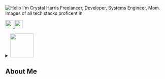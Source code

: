 ![Hello I'm Crystal Harris Freelancer, Developer, Systems Engineer, Mom. Images of all tech stacks proficent in](https://user-images.githubusercontent.com/59777971/210111290-4ba2ba3c-699e-4377-ad0d-64a9deed9420.jpg)
<p>
  <a href="https://www.linkedin.com/in/crystalaharris">
    <img src="https://img.shields.io/badge/linkedin-%230077B5.svg?&style=for-the-badge&logo=linkedin&logoColor=white"     height=25>
  </a> 
    <a href="mailto:harris.crystal.ann@gmail.com">
<img src="https://cdn.icon-icons.com/icons2/2530/PNG/512/email_me_button_icon_151852.png" height=25>
  </a>
</p>
<details> 
  <summary>
    <img src="https://lh3.googleusercontent.com/YRNyx_-zDZFwf7lzSdHcdeu99g2PrmJa8T1wcSnp78C4euqRU6aTRgAVsDb53OATC6FhbaMu54cHDECMQpwajyWpyYD09E0KD2b0Tr245jyf0QO3ZZWVsqn_l70lEZ9KI8g0Gubc4liM3crJS8gNoXx-CGFLwhdgxxqcNI7vFUNIc-XjaeVvIVs9HpVKr1B3uzmM5ln3kdmBtyDydGr0ZanNRm8h6YUCKgrO1gbasJrYVCpWMzgO_p88pDx0Kqi4i1NEoGuzBodFQHZd9Znnm8A60eptmT5DmxYzZasOwIXJRaBS9gKmxkD_yAN0TSsy77ryc_kfOuRzOMqHFyi3eIDabso_ZHCezBOCjgJ0xm4e8Co2xvbLA2GUCN8Et6EIFzUWGwKAR8QphBewlUmLbscZk2FIkniAztUo10R4QWi6fslPB5MgSANA5QmfGzQTgnKv0R2riFrypUASnhxtVUH3C0KTEOg5Bj9thqVjNd7zl1XtjQoniN1NT-2XYB_npSgXaDiM-Pgyu325P7_me8t2NSDBsx2d0gnwQbaN-Rcfaw1uy9N-6wwAlpudUuUmQvJhyroQUp2ZBat7RpeUhVtS4JVnxcsYwpRLKIvb6zLddy_M8D1ucYoCxT6__lhMtlM9mWS9oFBplbAiIbXIeL0it2yXJjwnjoAd468Dmqjlqvkeo-DUp5A0C3hpSzsGKn7HSdLo0GlM7ACCpBPvxZSuCaXIB7nukPwGrmHxXgYXCh7now3SkuHtdEcwJsCHfp8YyEFB-x6sbIrAxh1frH7jiOBuyHy2WJ5cMr1PKzodbu2aFHVbXm6_-oEdrLtcALnQhWvIzhqltLjkaJzEBOwNtKCEEISoAdfU1s9lxAkVgmgv7HZ3TXF0m_85B0RGUTqwqBOhzaiBuPqloi3e49iROMn9gNggZ8fmtnGpg2Lr=s398-no?authuser=0" height=75>
    <h2> 
      About Me
    </h2>
  </summary>
 <h4> <img src="https://rwd.is/wp-content/uploads/2020/05/tldr.jpg" height=50> 
   I'm super proud of my 21 LinkedIn Skill Badges related to programming</h4>
  <p>
 
  - 🔭 I’m currently working on proprietary corporate software.  <br/>
  - 🌱 I’m currently learning about the open source world. <br/>
  - :thought_balloon: My next goal is to find at least two open source projects to regularly contribute to.<br/>
  - 👯 I’m looking to collaborate on applications designed to make peoples lives and/or jobs easier.<br/>
  - 😄 Pronouns: She/Her<br/>
  - ⚡ Fun fact: In college I worked the entertainment circuit where I got to meet some of my favorite bands and celebrities.<br/>
  </p>
  <h3>LinkedIn Skill Badges Awarded</h3>
  <h4>Top 5%</h4>
  <p>
    - Ruby on Rails</br>
    - MySql </br>
    - CSS </br>
    - Git </br>
    - PHP </br>
    - Node.js </br>
    - Amazon Web Services (AWS) </br>
    - React.JS </br>
    - Javascript </br>
    - REST Api's </br>   
  </p>
    <h4>Top 15%</h4>
  <p>
    - .NET Framework </br>
    - Python </br>
    - AngularJs </br>
    - jQuery </br>
    - Google Cloud Platform (GCP) </br>
    - Front End Development </br> 
  </p>
      <h4>Top 30%</h4>
  <p>
    - C# </br>
    - AWS Lambda </br>
    - Cybersecurity </br>
  </p>
  <a href="https://photos.app.goo.gl/K2Cz5BCCEN38JpKW7" target="_blank">See the awards here</a>
</details>
